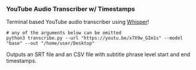 ### YouTube Audio Transcriber w/ Timestamps
Terminal based YouTube audio transcriber using [Whisper](https://github.com/openai/whisper)!
```
# any of the arguments below can be omitted
python3 transcribe.py --url "https://youtu.be/x7X9w_GIm1s" --model "base" --out "/home/user/Desktop"
```
Outputs an SRT file and an CSV file with subtitle phrase level start and end timestamps.
